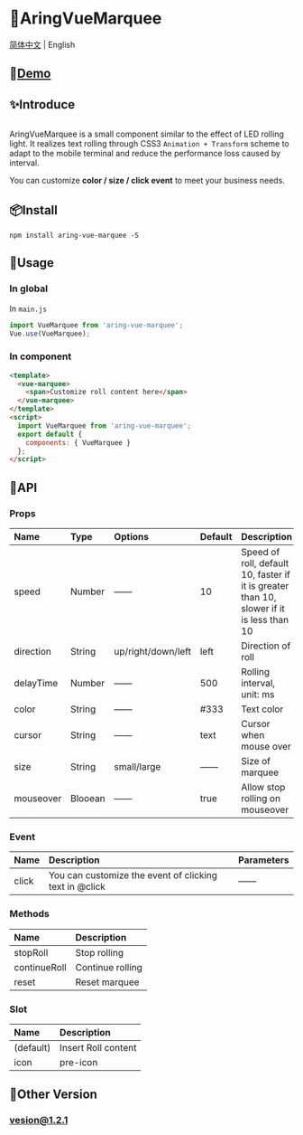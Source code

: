 # 🌈AringVueMarquee

[简体中文](./README.md) | English

## 🎈[Demo](http://aring1998.gitee.io/vue-marquee)

## ✨Introduce
<img src="https://source.aring.cc/assets/project/vue-marquee/demo.gif" alt="" />

AringVueMarquee is a small component similar to the effect of LED rolling light. It realizes text rolling through CSS3 `Animation + Transform` scheme to adapt to the mobile terminal and reduce the performance loss caused by interval.

You can customize **color / size / click event** to meet your business needs.

## 📦Install
```
npm install aring-vue-marquee -S
```

## 🔨Usage

### In global
In `main.js`
```JavaScript
import VueMarquee from 'aring-vue-marquee';
Vue.use(VueMarquee);
```

### In component
```HTML
<template>
  <vue-marquee>
    <span>Customize roll content here</span>
  </vue-marquee>
</template>
<script>
  import VueMarquee from 'aring-vue-marquee';
  export default {
    components: { VueMarquee }
  };
</script>
```

## 🎨API

### Props
| Name | Type | Options | Default | Description |
| :----- | :----- | :----- | :----- | :----- |
| speed | Number | —— | 10 | Speed of roll, default 10, faster if it is greater than 10, slower if it is less than 10 |
| direction | String | up/right/down/left | left | Direction of roll |
| delayTime | Number | —— | 500 | Rolling interval, unit: ms |
| color | String | —— | #333 | Text color |
| cursor | String | —— | text | Cursor when mouse over |
| size | String | small/large | —— | Size of marquee |
| mouseover | Blooean | —— | true | Allow stop rolling on mouseover |

### Event
| Name | Description | Parameters |
| :----- | :----- | :----- |
| click | You can customize the event of clicking text in @click | —— |

### Methods
| Name | Description |
| :----- | :----- |
| stopRoll | Stop rolling |
| continueRoll | Continue rolling |
| reset | Reset marquee |

### Slot
| Name | Description |
| :----- | :----- |
| (default) | Insert Roll content |
| icon | pre-icon |

## 📜Other Version

### [vesion@1.2.1](https://gitee.com/aring1998/vue-marquee/tree/version/@1.2.1)